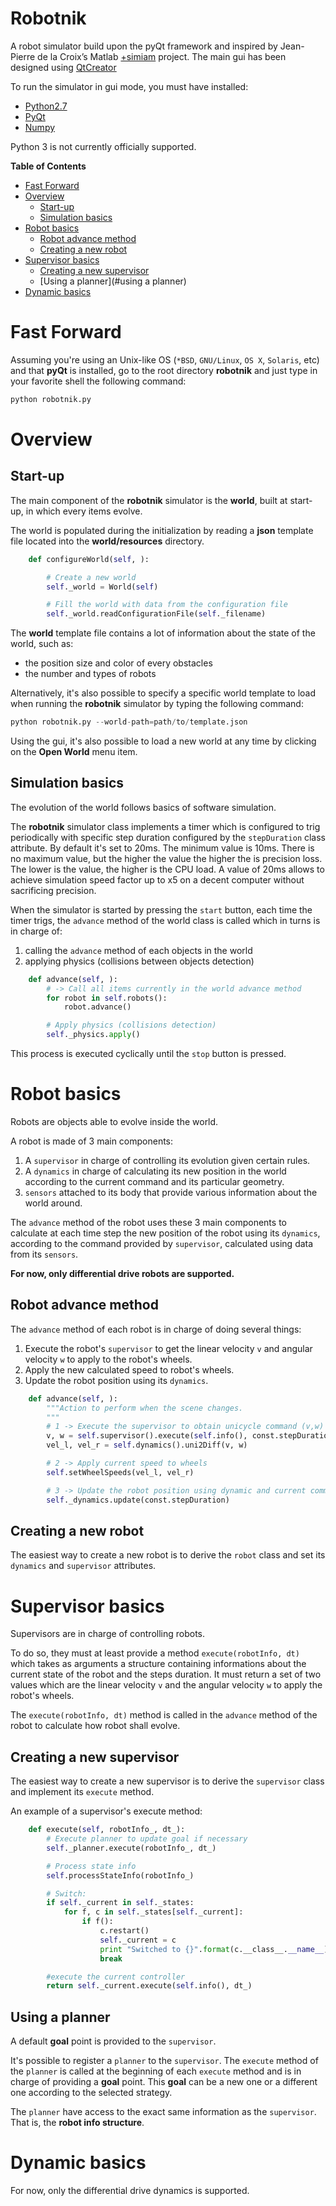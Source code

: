 Robotnik
========

A robot simulator build upon the pyQt framework and inspired
by Jean-Pierre de la Croix’s Matlab [+simiam](https://github.com/jdelacroix/simiam) project.
The main gui has been designed using [QtCreator](http://qt-project.org/wiki/Category:Tools::QtCreator)

To run the simulator in gui mode, you must have installed:
* [Python2.7](http://www.python.org/getit/)
* [PyQt](http://www.riverbankcomputing.com/software/pyqt/intro)
* [Numpy](https://www.python.org/downloads/)

Python 3 is not currently officially supported.

**Table of Contents**

- [Fast Forward](#fast-forward)
- [Overview](#overview)
    - [Start-up](#start-up)
    - [Simulation basics](#simulation-basics)
- [Robot basics](#robot-basics)
    - [Robot advance method](#robot-advance-method)
    - [Creating a new robot](#creating-a-new-robot)
- [Supervisor basics](#supervisor-basics)
    - [Creating a new supervisor](#creation-a-new-supervisor)
    - [Using a planner](#using a planner)
- [Dynamic basics](#dynamic-basics)

# Fast Forward #

Assuming you're using an Unix-like OS (`*BSD`, `GNU/Linux`, `OS X`, `Solaris`,
etc) and that **pyQt** is installed, go to the root directory **robotnik** and
just type in your favorite shell the following command:

```python
python robotnik.py
```

# Overview #

## Start-up ##

The main component of the **robotnik** simulator is the **world**,
built at start-up, in which every items evolve.

The world is populated during the initialization by reading a **json** template
file located into the **world/resources** directory.

```python
    def configureWorld(self, ):

        # Create a new world
        self._world = World(self)

        # Fill the world with data from the configuration file
        self._world.readConfigurationFile(self._filename)
```

The **world** template file contains a lot of information about
the state of the world, such as:
* the position size and color of every obstacles
* the number and types of robots

Alternatively, it's also possible to specify a specific world template to load when running the
**robotnik** simulator by typing the following command:

```python
python robotnik.py --world-path=path/to/template.json
```

Using the gui, it's also possible to load a new world at any time by clicking
on the **Open World** menu item.

## Simulation basics ##

The evolution of the world follows basics of software simulation.

The **robotnik** simulator class implements a timer which is configured
to trig periodically with specific step duration configured by the
`stepDuration` class attribute. By default it's set to 20ms. The minimum
value is 10ms. There is no maximum value, but the higher the value the
higher the is precision loss. The lower is the value, the higher is the
CPU load. A value of 20ms allows to achieve simulation speed factor up
to x5 on a decent computer without sacrificing precision.

When the simulator is started by pressing the `start` button, each time
the timer trigs, the `advance` method of the world class is called
which in turns is in charge of:

1. calling the `advance` method of each objects in the world
2. applying physics (collisions between objects detection)

```python
    def advance(self, ):
        # -> Call all items currently in the world advance method
        for robot in self.robots():
            robot.advance()

        # Apply physics (collisions detection)
        self._physics.apply()
```
This process is executed cyclically until the `stop` button is pressed.

# Robot basics #

Robots are objects able to evolve inside the world.

A robot is made of 3 main components:

1. A `supervisor` in charge of controlling its evolution given certain rules.
2. A `dynamics` in charge of calculating its new position in the world according
to the current command and its particular geometry.
3. `sensors` attached to its body that provide various information about the
world around.

The `advance` method of the robot uses these 3 main components to calculate at
each time step the new position of the robot using its `dynamics`,
according to the command provided by `supervisor`, calculated using data
from its `sensors`.

**For now, only differential drive robots are supported.**

## Robot advance method ##

The `advance` method of each robot is in charge of doing several things:

1. Execute the robot's `supervisor` to get the linear velocity `v` and
angular velocity `w` to apply to the robot's wheels.
2. Apply the new calculated speed to robot's wheels.
3. Update the robot position using its `dynamics`.

```python
    def advance(self, ):
        """Action to perform when the scene changes.
        """
        # 1 -> Execute the supervisor to obtain unicycle command (v,w) to apply
        v, w = self.supervisor().execute(self.info(), const.stepDuration)
        vel_l, vel_r = self.dynamics().uni2Diff(v, w)

        # 2 -> Apply current speed to wheels
        self.setWheelSpeeds(vel_l, vel_r)

        # 3 -> Update the robot position using dynamic and current command
        self._dynamics.update(const.stepDuration)
```

## Creating a new robot ##

The easiest way to create a new robot is to derive the `robot` class and
set its `dynamics` and `supervisor` attributes.

# Supervisor basics #

Supervisors are in charge of controlling robots.

To do so, they must at least  provide a method `execute(robotInfo, dt)`
which takes as arguments a structure containing informations about the
current state of the robot and the steps duration. It must return a set
of two values which are the linear velocity `v` and the angular velocity `w`
to apply the robot's wheels.

The `execute(robotInfo, dt)` method is called in the `advance` method of the
robot to calculate how robot shall evolve.

## Creating a new supervisor ##

The easiest way to create a new supervisor is to derive the `supervisor` class
and implement its `execute` method.

An example of a supervisor's execute method:

```python
    def execute(self, robotInfo_, dt_):
        # Execute planner to update goal if necessary
        self._planner.execute(robotInfo_, dt_)

        # Process state info
        self.processStateInfo(robotInfo_)

        # Switch:
        if self._current in self._states:
            for f, c in self._states[self._current]:
                if f():
                    c.restart()
                    self._current = c
                    print "Switched to {}".format(c.__class__.__name__)
                    break

        #execute the current controller
        return self._current.execute(self.info(), dt_)
```

## Using a planner ##

A default **goal** point is provided to the `supervisor`.

It's possible to register a `planner` to the `supervisor`. The
`execute` method of the `planner` is called at the beginning of
each `execute` method and is in charge of providing a **goal** point.
This **goal** can be a new one or a different one according to the selected
strategy.

The `planner` have access to the exact same information as the `supervisor`.
That is, the **robot info structure**.

# Dynamic basics #

For now, only the differential drive dynamics is supported.
